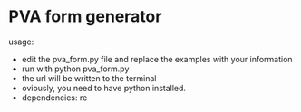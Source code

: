 # PVA form generator
usage:
* edit the pva_form.py file and replace the examples with your information
* run with python pva_form.py
* the url will be written to the terminal
* oviously, you need to have python installed. 
* dependencies: re
